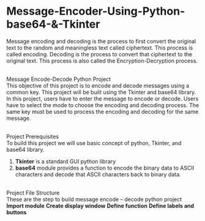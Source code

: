 # Message-Encoder-Using-Python-base64-&-Tkinter
Message encoding and decoding is the process to first convert the original text to the random and meaningless text called ciphertext. This process is called encoding. Decoding is the process to convert that ciphertext to the original text. This process is also called the Encryption-Decryption process.

<br>Message Encode-Decode Python Project</br>
This objective of this project is to encode and decode messages using a common key. This project will be built using the Tkinter and base64 library.
In this project, users have to enter the message to encode or decode. Users have to select the mode to choose the encoding and decoding process. The same key must be used to process the encoding and decoding for the same message.

<br>Project Prerequisites</br>
To build this project we will use basic concept of python, Tkinter, and base64 library.
1. <b>Tkinter</b> is a standard GUI python library
2. <b>base64</b> module provides a function to encode the binary data to ASCII characters and decode that ASCII characters back to binary data.

<br>Project File Structure</br>
These are the step to build message encode – decode python project
<b>Import module</b>
<b>Create display window</b>
<b>Define function</b>
<b>Define labels and buttons</b>
